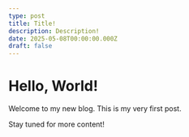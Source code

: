 ```yaml
---
type: post
title: Title!
description: Description!
date: 2025-05-08T00:00:00.000Z
draft: false
---
```


# Hello, World!

Welcome to my new blog. This is my very first post.

Stay tuned for more content!
